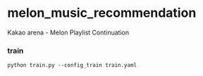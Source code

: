 # melon_music_recommendation
Kakao arena - Melon Playlist Continuation

### train
```python train.py --config_train train.yaml```
